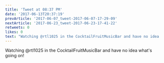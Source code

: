 ```yaml
---
title: 'Tweet at 08:37 PM'
date: '2017-06-13T20:37:19'
prevArticle: '2017-06-07_tweet-2017-06-07-17-29-09'
nextArticle: '2017-06-23_tweet-2017-06-23-17-41-22'
retweets: 0
likes: 0
text: "Watching @rtl1025 in the CocktailFruitMusicBar and have no idea what's going on!"
---
```

Watching @rtl1025 in the CocktailFruitMusicBar and have no idea what's going on!